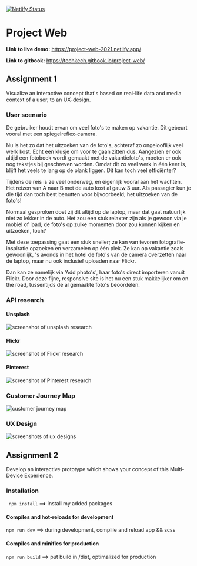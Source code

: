 [![Netlify Status](https://api.netlify.com/api/v1/badges/69690d4f-f2be-4992-8006-69c6e0a85e36/deploy-status)](https://app.netlify.com/sites/project-web-2021/deploys)

# Project Web

**Link to live demo:** https://project-web-2021.netlify.app/

**Link to gitbook:** https://techkech.gitbook.io/project-web/

## Assignment 1
Visualize an interactive concept that's based on real-life data and media context of a user, to an UX-design.

### User scenario
De gebruiker houdt ervan om veel foto's te maken op vakantie. Dit gebeurt vooral met een spiegelreflex-camera.

Nu is het zo dat het uitzoeken van de foto's, achteraf zo ongelooflijk veel werk kost. Echt een klusje om voor te gaan zitten dus. Aangezien er ook altijd een fotoboek wordt gemaakt met de vakantiefoto's, moeten er ook nog tekstjes bij geschreven worden. Omdat dit zo veel werk in één keer is, blijft het veels te lang op de plank liggen. Dit kan toch veel efficiënter?

Tijdens de reis is ze veel onderweg, en eigenlijk vooral aan het wachten. Het reizen van A naar B met de auto kost al gauw 3 uur. Als passagier kun je die tijd dan toch best benutten voor bijvoorbeeld; het uitzoeken van de foto's!

Normaal gesproken doet zij dit altijd op de laptop, maar dat gaat natuurlijk niet zo lekker in de auto. Het zou een stuk relaxter zijn als je gewoon via je mobiel of ipad, de foto's op zulke momenten door zou kunnen kijken en uitzoeken, toch?

Met deze toepassing gaat een stuk sneller; ze kan van tevoren fotografie-inspiratie opzoeken en verzamelen op één plek. Ze kan op vakantie zoals gewoonlijk, 's avonds in het hotel de foto's van de camera overzetten naar de laptop, maar nu ook inclusief uploaden naar Flickr.

Dan kan ze namelijk via 'Add photo's', haar foto's direct importeren vanuit Flickr. Door deze fijne, responsive site is het nu een stuk makkelijker om on the road, tussentijds de al gemaakte foto's beoordelen.

### API research
#### Unsplash
![screenshot of unsplash research](https://github.com/deannabosschert/project-web/blob/main/src/assets/img/assignments/unsplash_api_research.jpg)

#### Flickr
![screenshot of Flickr research](https://github.com/deannabosschert/project-web/blob/main/src/assets/img/assignments/flickr_api_research.jpg)

#### Pinterest
![screenshot of Pinterest research](https://github.com/deannabosschert/project-web/blob/main/src/assets/img/assignments/pinterest_api_research.jpg)

### Customer Journey Map
![customer journey map](https://github.com/deannabosschert/project-web/blob/main/src/assets/img/assignments/CJM.jpg)

### UX Design
![screenshots of ux designs](https://github.com/deannabosschert/project-web/blob/main/src/assets/img/assignments/UX_designs.jpg)

## Assignment 2
Develop an interactive prototype which shows your concept of this Multi-Device Experience.

### Installation
` npm install` ==> install my added packages

#### Compiles and hot-reloads for development
` npm run dev ` ==> during development, complile and reload app && scss

#### Compiles and minifies for production
`npm run build` ==> put build in /dist, optimalized for production
